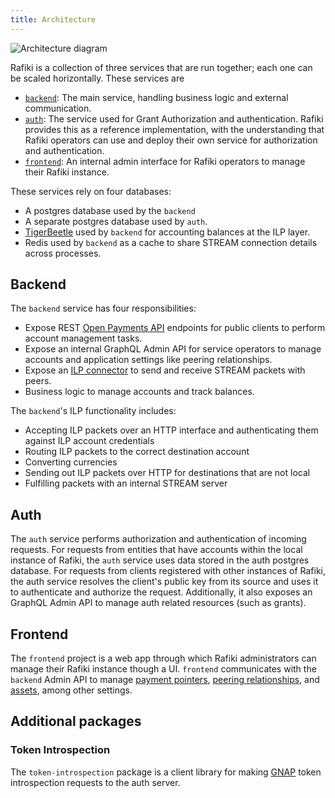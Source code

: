 ```yaml
---
title: Architecture
---
```


![Architecture diagram](/img/rafiki-architecture.png)

Rafiki is a collection of three services that are run together; each one can be scaled horizontally. These services are

- [`backend`](https://github.com/interledger/rafiki/tree/main/packages/backend): The main service, handling business logic and external communication.
- [`auth`](https://github.com/interledger/rafiki/tree/main/packages/auth): The service used for Grant Authorization and authentication. Rafiki provides this as a reference implementation, with the understanding that Rafiki operators can use and deploy their own service for authorization and authentication.
- [`frontend`](https://github.com/interledger/rafiki/tree/main/packages/frontend): An internal admin interface for Rafiki operators to manage their Rafiki instance.

These services rely on four databases:

- A postgres database used by the `backend`
- A separate postgres database used by `auth`.
- [TigerBeetle](https://github.com/coilhq/tigerbeetle) used by `backend` for accounting balances at the ILP layer.
- Redis used by `backend` as a cache to share STREAM connection details across processes.

## Backend

The `backend` service has four responsibilities:

- Expose REST [Open Payments API](https://docs.openpayments.guide/reference) endpoints for public clients to perform account management tasks.
- Expose an internal GraphQL Admin API for service operators to manage accounts and application settings like peering relationships.
- Expose an [ILP connector](/concepts/interledger-protocol/connector) to send and receive STREAM packets with peers.
- Business logic to manage accounts and track balances.

The `backend`'s ILP functionality includes:

- Accepting ILP packets over an HTTP interface and authenticating them against ILP account credentials
- Routing ILP packets to the correct destination account
- Converting currencies
- Sending out ILP packets over HTTP for destinations that are not local
- Fulfilling packets with an internal STREAM server

## Auth

The `auth` service performs authorization and authentication of incoming requests. For requests from entities that have accounts within the local instance of Rafiki, the `auth` service uses data stored in the auth postgres database. For requests from clients registered with other instances of Rafiki, the auth service resolves the client's public key from its source and uses it to authenticate and authorize the request. Additionally, it also exposes an GraphQL Admin API to manage auth related resources (such as grants).

## Frontend

The `frontend` project is a web app through which Rafiki administrators can manage their Rafiki instance though a UI. `frontend` communicates with the `backend` Admin API to manage [payment pointers](/reference/glossary#payment-pointer), [peering relationships](/reference/glossary#peer), and [assets](/reference/glossary#asset), among other settings.

## Additional packages

### Token Introspection

The `token-introspection` package is a client library for making [GNAP](/reference/glossary#grant-negotiation-authorization-protocol) token introspection requests to the auth server.
